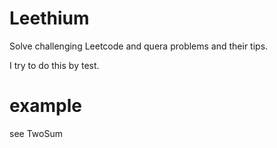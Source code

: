 # Leethium

Solve challenging Leetcode and quera problems and their tips.

I try to do this by test.

# example
see TwoSum